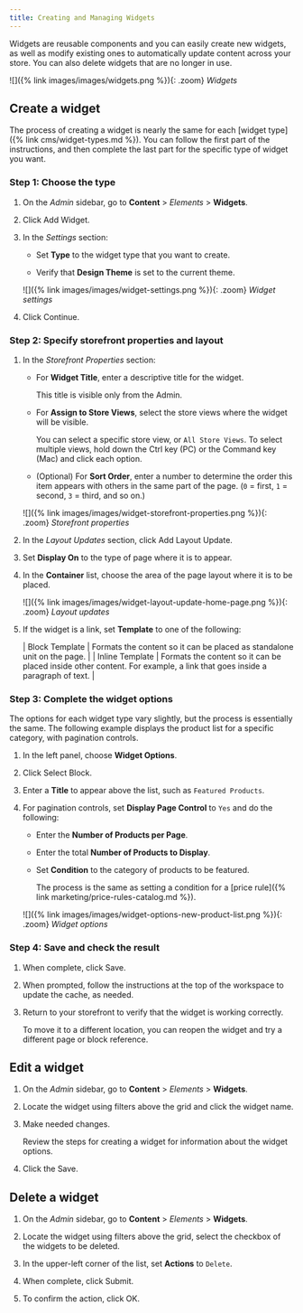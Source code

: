 ```yaml
---
title: Creating and Managing Widgets
---
```


Widgets are reusable components and you can easily create new widgets, as well as modify existing ones to automatically update content across your store. You can also delete widgets that are no longer in use.

![]({% link images/images/widgets.png %}){: .zoom}
_Widgets_

## Create a widget

The process of creating a widget is nearly the same for each [widget type]({% link cms/widget-types.md %}). You can follow the first part of the instructions, and then complete the last part for the specific type of widget you want.

### Step 1: Choose the type

1. On the _Admin_ sidebar, go to **Content** > _Elements_ > **Widgets**.

1. Click <span class="btn">Add Widget</span>.

1. In the _Settings_ section:

   - Set **Type** to the widget type that you want to create.

   - Verify that **Design Theme** is set to the current theme.

   ![]({% link images/images/widget-settings.png %}){: .zoom}
   _Widget settings_

1. Click <span class="btn">Continue</span>.

### Step 2: Specify storefront properties and layout

1. In the _Storefront Properties_ section:

   - For **Widget Title**, enter a descriptive title for the widget.

      This title is visible only from the Admin.

   - For **Assign to Store Views**, select the store views where the widget will be visible.

      You can select a specific store view, or `All Store Views`. To select multiple views, hold down the Ctrl key (PC) or the Command key (Mac) and click each option.

   - (Optional) For **Sort Order**, enter a number to determine the order this item appears with others in the same part of the page. (`0` = first, `1` = second, `3` = third, and so on.)

   ![]({% link images/images/widget-storefront-properties.png %}){: .zoom}
   _Storefront properties_

1. In the _Layout Updates_ section, click <span class="btn">Add Layout Update</span>.

1. Set **Display On** to the type of page where it is to appear.

1. In the **Container** list, choose the area of the page layout where it is to be placed.

   ![]({% link images/images/widget-layout-update-home-page.png %}){: .zoom}
   _Layout updates_

1. If the widget is a link, set **Template** to one of the following:

   | Block Template | Formats the content so it can be placed as standalone unit on the page. |
   | Inline Template | Formats the content so it can be placed inside other content. For example, a link that goes inside a paragraph of text. |

### Step 3: Complete the widget options

The options for each widget type vary slightly, but the process is essentially the same. The following example displays the product list for a specific category, with pagination controls.

1. In the left panel, choose **Widget Options**.

1. Click <span class="btn">Select Block</span>.

1. Enter a **Title** to appear above the list, such as `Featured Products`.

1. For pagination controls, set **Display Page Control** to `Yes`  and do the following:

   - Enter the **Number of Products per Page**.

   - Enter the total **Number of Products to Display**.

   - Set **Condition** to the category of products to be featured.

      The process is the same as setting a condition for a [price rule]({% link marketing/price-rules-catalog.md %}).

   ![]({% link images/images/widget-options-new-product-list.png %}){: .zoom}
   _Widget options_

### Step 4: Save and check the result

1. When complete, click <span class="btn">Save</span>.

1. When prompted, follow the instructions at the top of the workspace to update the cache, as needed.

1. Return to your storefront to verify that the widget is working correctly.

   To move it to a different location, you can reopen the widget and try a different page or block reference.

## Edit a widget

1. On the _Admin_ sidebar, go to **Content** > _Elements_ > **Widgets**.

1. Locate the widget using filters above the grid and click the widget name.

1. Make needed changes.

   Review the steps for creating a widget for information about the widget options.

1. Click the <span class="btn">Save</span>.

## Delete a widget

1. On the _Admin_ sidebar, go to **Content** > _Elements_ > **Widgets**.

1. Locate the widget using filters above the grid, select the checkbox of the widgets to be deleted.

1. In the upper-left corner of the list, set **Actions** to `Delete`.

1. When complete, click <span class="btn">Submit</span>.

1. To confirm the action, click <span class="btn">OK</span>.
